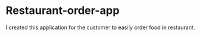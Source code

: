 # Restaurant-order-app
I created this application for the customer to easily order food in restaurant.
